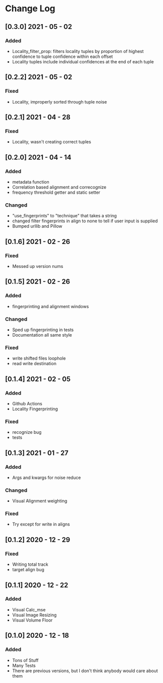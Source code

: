 # Change Log

## [0.3.0] 2021 - 05 - 02

### Added
- Locality_filter_prop: filters locality tuples by proportion of highest confidence to tuple confidence within each offset
- Locality tuples include individual confidences at the end of each tuple

## [0.2.2] 2021 - 05 - 02

### Fixed
- Locality, improperly sorted through tuple noise

## [0.2.1] 2021 - 04 - 28

### Fixed
- Locality, wasn't creating correct tuples

## [0.2.0] 2021 - 04 - 14

### Added
- metadata function
- Correlation based alignment and correcognize
- frequency threshold getter and static setter

### Changed
- "use_fingerprints" to "technique" that takes a string
- changed filter fingerprints in align to none to tell if user input is supplied
- Bumped urllib and Pillow

## [0.1.6] 2021 - 02 - 26

### Fixed
- Messed up version nums

## [0.1.5] 2021 - 02 - 26

### Added 
- fingerprinting and alignment windows

### Changed
- Sped up fingerprinting in tests
- Documentation all same style

### Fixed
- write shifted files loophole
- read write destination

## [0.1.4] 2021 - 02 - 05

### Added
- Github Actions
- Locality Fingerprinting

### Fixed
- recognize bug
- tests

## [0.1.3] 2021 - 01 - 27

### Added
- Args and kwargs for noise reduce

### Changed
- Visual Alignment weighting

### Fixed 
- Try except for write in aligns

## [0.1.2] 2020 - 12 - 29

### Fixed
- Writing total track
- target align bug

## [0.1.1] 2020 - 12 - 22

### Added
- Visual Calc_mse
- Visual Image Resizing
- Visual Volume Floor

## [0.1.0] 2020 - 12 - 18

### Added
- Tons of Stuff
- Many Tests
- There are previous versions, but I don't think anybody would care about them